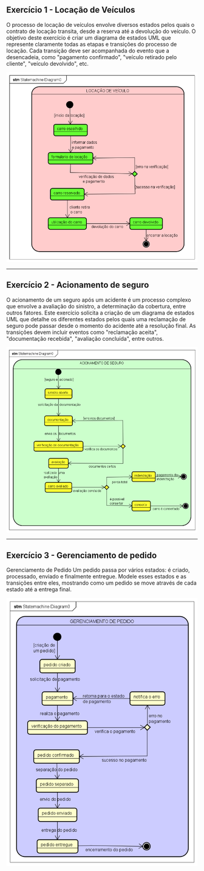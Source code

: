 ## Exercício 1 - Locação de Veículos

O processo de locação de veículos envolve diversos estados pelos quais o contrato de locação transita, desde a reserva até a devolução do veículo. O objetivo deste exercício é criar um diagrama de estados UML que represente claramente todas as etapas e transições do processo de locação. Cada transição deve ser acompanhada do evento que a desencadeia, como "pagamento confirmado", "veículo retirado pelo cliente", "veículo devolvido", etc.


![diagrama](https://github.com/vanessacezarn/3_Semestre/blob/7743c03bb9369f989d7da1ce0c3b615c31bea033/Engenharia%20e%20Requisitos%20de%20Software/imagens/aula_10/estado/exercicio01.png)


---


## Exercício 2 - Acionamento de seguro

O acionamento de um seguro após um acidente é um processo complexo que envolve a avaliação do sinistro, a determinação da cobertura, entre outros fatores. Este exercício solicita a criação de um diagrama de estados UML que detalhe os diferentes estados pelos quais uma reclamação de seguro pode passar desde o momento do acidente até a resolução final. As transições devem incluir eventos como "reclamação aceita", "documentação recebida", "avaliação concluída", entre outros.


![diagrama](https://github.com/vanessacezarn/3_Semestre/blob/96dd2182204336d99d4fcfcf9a842118710c9ede/Engenharia%20e%20Requisitos%20de%20Software/imagens/aula_10/estado/exercicio02.png)



---

## Exercício 3 - Gerenciamento de pedido

Gerenciamento de Pedido Um pedido passa por vários estados: é criado, processado, enviado e finalmente entregue. Modele esses estados e as transições entre eles, mostrando como um pedido se move através de cada estado até a entrega final.


![diagrama](https://github.com/vanessacezarn/3_Semestre/blob/e91156d62e4a03db1e95f2be3316cb01e112f261/Engenharia%20e%20Requisitos%20de%20Software/imagens/aula_10/estado/exercicio03.png)


